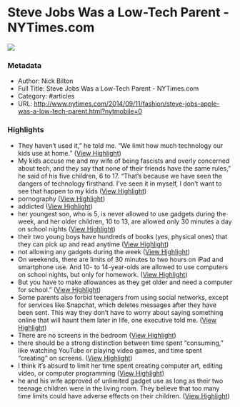 # Steve Jobs Was a Low-Tech Parent - NYTimes.com

![](https://readwise-assets.s3.amazonaws.com/static/images/article2.74d541386bbf.png)

### Metadata

- Author: Nick Bilton
- Full Title: Steve Jobs Was a Low-Tech Parent - NYTimes.com
- Category: #articles
- URL: http://www.nytimes.com/2014/09/11/fashion/steve-jobs-apple-was-a-low-tech-parent.html?nytmobile=0

### Highlights

- They haven’t used it,” he told me. “We limit how much technology our kids use at home.” ([View Highlight](https://instapaper.com/read/715400831/2576807))
- My kids accuse me and my wife of being fascists and overly concerned about tech, and they say that none of their friends have the same rules,” he said of his five children, 6 to 17. “That’s because we have seen the dangers of technology firsthand. I’ve seen it in myself, I don’t want to see that happen to my kids ([View Highlight](https://instapaper.com/read/715400831/2576816))
- pornography ([View Highlight](https://instapaper.com/read/715400831/2576817))
- addicted ([View Highlight](https://instapaper.com/read/715400831/2576818))
- her youngest son, who is 5, is never allowed to use gadgets during the week, and her older children, 10 to 13, are allowed only 30 minutes a day on school nights ([View Highlight](https://instapaper.com/read/715400831/2576819))
- their two young boys have hundreds of books (yes, physical ones) that they can pick up and read anytime ([View Highlight](https://instapaper.com/read/715400831/2576820))
- not allowing any gadgets during the week ([View Highlight](https://instapaper.com/read/715400831/2576822))
- On weekends, there are limits of 30 minutes to two hours on iPad and smartphone use. And 10- to 14-year-olds are allowed to use computers on school nights, but only for homework. ([View Highlight](https://instapaper.com/read/715400831/2576823))
- But you have to make allowances as they get older and need a computer for school.” ([View Highlight](https://instapaper.com/read/715400831/2576824))
- Some parents also forbid teenagers from using social networks, except for services like Snapchat, which deletes messages after they have been sent. This way they don’t have to worry about saying something online that will haunt them later in life, one executive told me. ([View Highlight](https://instapaper.com/read/715400831/2576825))
- There are no screens in the bedroom ([View Highlight](https://instapaper.com/read/715400831/2576827))
- there should be a strong distinction between time spent “consuming,” like watching YouTube or playing video games, and time spent “creating” on screens. ([View Highlight](https://instapaper.com/read/715400831/2576828))
- I think it’s absurd to limit her time spent creating computer art, editing video, or computer programming ([View Highlight](https://instapaper.com/read/715400831/2576829))
- he and his wife approved of unlimited gadget use as long as their two teenage children were in the living room. They believe that too many time limits could have adverse effects on their children. ([View Highlight](https://instapaper.com/read/715400831/2576832))
